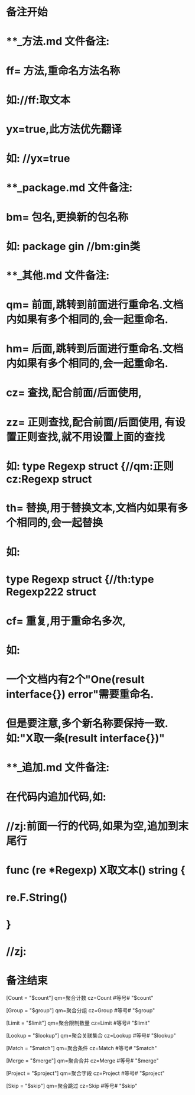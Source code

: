 # 备注开始
# **_方法.md 文件备注:
# ff= 方法,重命名方法名称
# 如://ff:取文本
#
# yx=true,此方法优先翻译
# 如: //yx=true

# **_package.md 文件备注:
# bm= 包名,更换新的包名称 
# 如: package gin //bm:gin类

# **_其他.md 文件备注:
# qm= 前面,跳转到前面进行重命名.文档内如果有多个相同的,会一起重命名.
# hm= 后面,跳转到后面进行重命名.文档内如果有多个相同的,会一起重命名.
# cz= 查找,配合前面/后面使用,
# zz= 正则查找,配合前面/后面使用, 有设置正则查找,就不用设置上面的查找
# 如: type Regexp struct {//qm:正则 cz:Regexp struct
#
# th= 替换,用于替换文本,文档内如果有多个相同的,会一起替换
# 如:
# type Regexp struct {//th:type Regexp222 struct
#
# cf= 重复,用于重命名多次,
# 如: 
# 一个文档内有2个"One(result interface{}) error"需要重命名.
# 但是要注意,多个新名称要保持一致. 如:"X取一条(result interface{})"

# **_追加.md 文件备注:
# 在代码内追加代码,如:
# //zj:前面一行的代码,如果为空,追加到末尾行
# func (re *Regexp) X取文本() string { 
# re.F.String()
# }
# //zj:
# 备注结束

[Count = "$count"]
qm=聚合计数
cz=Count #等号# "$count"

[Group = "$group"]
qm=聚合分组
cz=Group #等号# "$group"

[Limit = "$limit"]
qm=聚合限制数量
cz=Limit #等号# "$limit"

[Lookup = "$lookup"]
qm=聚合关联集合
cz=Lookup #等号# "$lookup"

[Match = "$match"]
qm=聚合条件
cz=Match #等号# "$match"

[Merge = "$merge"]
qm=聚合合并
cz=Merge #等号# "$merge"

[Project = "$project"]
qm=聚合字段
cz=Project #等号# "$project"

[Skip = "$skip"]
qm=聚合跳过
cz=Skip #等号# "$skip"
